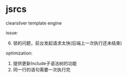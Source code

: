 jsrcs
=====

clearsilver template engine

issue:

6. 锁的问题，前台发起请求太快(后端上一次执行还未结束)

optimization:
1. 提供更新Include子语法树的功能
5. 同一行的语句需要一次执行完

